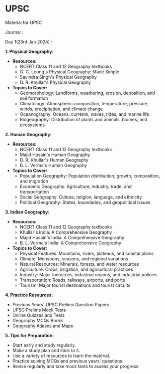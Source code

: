 # UPSC
Material for UPSC

Journal :

Day 1(23rd Jan 2024) :

**1. Physical Geography:**

* **Resources:**
    * NCERT Class 11 and 12 Geography textbooks
    * G. C. Leong's Physical Geography: Made Simple
    * Savindra Singh's Physical Geography
    * D. R. Khullar's Physical Geography
* **Topics to Cover:**
    * Geomorphology: Landforms, weathering, erosion, deposition, and soil formation
    * Climatology: Atmospheric composition, temperature, pressure, winds, precipitation, and climate change
    * Oceanography: Oceans, currents, waves, tides, and marine life
    * Biogeography: Distribution of plants and animals, biomes, and ecosystems

**2. Human Geography:**

* **Resources:**
    * NCERT Class 11 and 12 Geography textbooks
    * Majid Husain's Human Geography
    * D. R. Khullar's Human Geography
    * B. L. Verma's Human Geography
* **Topics to Cover:**
    * Population Geography: Population distribution, growth, composition, and migration
    * Economic Geography: Agriculture, industry, trade, and transportation
    * Social Geography: Culture, religion, language, and ethnicity
    * Political Geography: States, boundaries, and geopolitical issues

**3. Indian Geography:**

* **Resources:**
    * NCERT Class 11 and 12 Geography textbooks
    * Khullar's India: A Comprehensive Geography
    * Majid Husain's India: A Comprehensive Geography
    * B. L. Verma's India: A Comprehensive Geography
* **Topics to Cover:**
    * Physical Features: Mountains, rivers, plateaus, and coastal plains
    * Climate: Monsoons, seasons, and regional variations
    * Natural Resources: Minerals, forests, and water resources
    * Agriculture: Crops, irrigation, and agricultural practices
    * Industry: Major industries, industrial regions, and industrial policies
    * Transportation: Roads, railways, airports, and ports
    * Tourism: Major tourist destinations and tourist circuits

**4. Practice Resources:**

* Previous Years' UPSC Prelims Question Papers
* UPSC Prelims Mock Tests
* Online Quizzes and Tests
* Geography MCQs Books
* Geography Atlases and Maps

**5. Tips for Preparation:**

* Start early and study regularly.
* Make a study plan and stick to it.
* Use a variety of resources to learn the material.
* Practice solving MCQs and previous years' questions.
* Revise regularly and take mock tests to assess your progress. 
